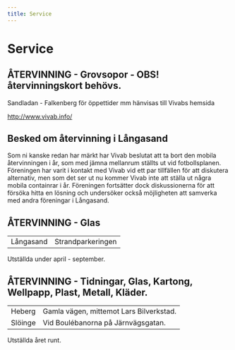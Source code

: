 ```yaml
---
title: Service
---
```

<h1>Service</h1>
<div class="stuff">
<h2></h2>
<h2>ÅTERVINNING - Grovsopor - OBS! återvinningskort behövs.</h2>
<p>
Sandladan - Falkenberg för öppettider mm hänvisas till Vivabs hemsida

<a href="http://www.vivab.info/">http://www.vivab.info/</a>
</p>
<h2>Besked om återvinning i Långasand</h2>
<p>
Som ni kanske redan har märkt har Vivab beslutat att ta bort den mobila återvinningen i år, som med jämna mellanrum ställts ut vid fotbollsplanen. Föreningen har varit i kontakt med Vivab vid ett par tillfällen för att diskutera alternativ, men som det ser ut nu kommer Vivab inte att ställa ut några mobila containrar i år. Föreningen fortsätter dock diskussionerna för att försöka hitta en lösning och undersöker också möjligheten att samverka med andra föreningar i Långasand.
</p>
<h2>ÅTERVINNING - Glas</h2>

<table>
<tbody>
<tr>
    <td>Långasand</td>
    <td>Strandparkeringen</td>
</tr>
</tbody>
</table>

<p>
Utställda under april - september.
</p>
<h2>ÅTERVINNING - Tidningar, Glas, Kartong, Wellpapp, Plast, Metall, Kläder.</h2>
<table>
<tbody>
<tr>
<td>Heberg</td>
<td>Gamla vägen, mittemot Lars Bilverkstad.</td>
</tr>
<tr>
<td>Slöinge</td>
<td>Vid Boulébanorna på Järnvägsgatan.</td>
</tr>
</tbody>
</table>
<p>
Utställda året runt.
</p>
</div>